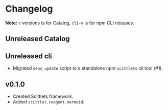 # Changelog

**Note:** `v` versions is for Catalog, `cli-v` is for npm CLI releases.

## Unreleased Catalog

## Unreleased cli

* Migrated `deps_update` script to a standalone npm `scittlets` cli tool (#1).

## v0.1.0

* Created Scittlets framework.
* Added `scittlet.reagent.mermaid`.
